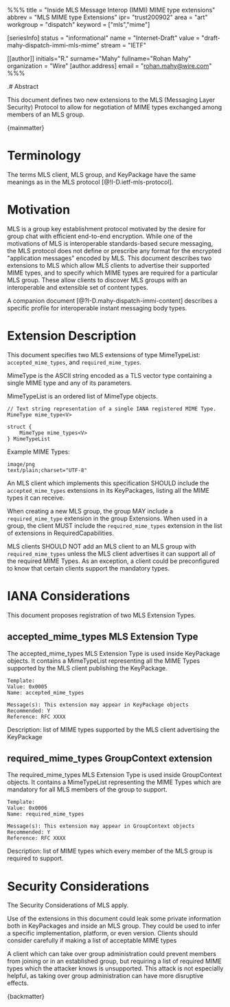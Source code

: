 %%%
title = "Inside MLS Message Interop (IMMI) MIME type extensions"
abbrev = "MLS MIME type Extensions"
ipr= "trust200902"
area = "art"
workgroup = "dispatch"
keyword = ["mls","mime"]

[seriesInfo]
status = "informational"
name = "Internet-Draft"
value = "draft-mahy-dispatch-immi-mls-mime"
stream = "IETF"

[[author]]
initials="R."
surname="Mahy"
fullname="Rohan Mahy"
organization = "Wire"
  [author.address]
  email = "rohan.mahy@wire.com"
%%%

.# Abstract

This document defines two new extensions to the MLS (Messaging Layer Security) Protocol
to allow for negotiation of MIME types exchanged among members of an MLS group.

{mainmatter}

# Terminology
The terms MLS client, MLS group, and KeyPackage have the same meanings as in
the MLS protocol [@!I-D.ietf-mls-protocol].

# Motivation

MLS is a group key establishment protocol motivated
by the desire for group chat with efficient end-to-end encryption. While one
of the motivations of MLS is interoperable standards-based secure messaging,
the MLS protocol does not define or prescribe any format for the encrypted
"application messages" encoded by MLS. This document describes two extensions
to MLS which allow MLS clients to advertise their supported MIME types, and
to specify which MIME types are required for a particular MLS group. These
allow clients to discover MLS groups with an interoperable and extensible set
of content types.

A companion document [@?I-D.mahy-dispatch-immi-content] describes a specific
profile for interoperable instant messaging body types.


# Extension Description

This document specifies two MLS extensions of type MimeTypeList:
`accepted_mime_types`, and `required_mime_types`.

MimeType is the ASCII string encoded as a TLS vector type containing a
single MIME type and any of its parameters.

MimeTypeList is an ordered list of MimeType objects.

~~~~~~~~
// Text string representation of a single IANA registered MIME Type.
MimeType mime_type<V>

struct {
    MimeType mime_types<V>
} MimeTypeList

~~~~~~~~

Example MIME Types:
~~~~~~~~
image/png
text/plain;charset="UTF-8"
~~~~~~~~

An MLS client which implements this specification SHOULD include the
`accepted_mime_types` extensions in its KeyPackages, listing
all the MIME types it can receive.

When creating a new MLS group, the group MAY include a `required_mime_type`
extension in the group Extensions.  When used in a group, the client
MUST include the `required_mime_types` extension in the list of extensions
in RequiredCapabilities.

MLS clients SHOULD NOT add an MLS client to an MLS group with `required_mime_types`
unless the MLS client advertises it can support all of the required MIME
Types. As an exception, a client could be preconfigured to know that
certain clients support the mandatory types.

# IANA Considerations

This document proposes registration of two MLS Extension Types.

## accepted_mime_types MLS Extension Type

The accepted_mime_types MLS Extension Type is used inside KeyPackage objects. It
contains a MimeTypeList representing all the MIME Types supported by the
MLS client publishing the KeyPackage.

~~~~~~~~
Template:
Value: 0x0005
Name: accepted_mime_types

Message(s): This extension may appear in KeyPackage objects
Recommended: Y
Reference: RFC XXXX
~~~~~~~~

Description: list of MIME types supported by the MLS client advertising the KeyPackage


## required_mime_types GroupContext extension

The required_mime_types MLS Extension Type is used inside GroupContext objects. It
contains a MimeTypeList representing the MIME Types which are mandatory for all
MLS members of the group to support.

~~~~~~~~
Template:
Value: 0x0006
Name: required_mime_types

Message(s): This extension may appear in GroupContext objects
Recommended: Y
Reference: RFC XXXX
~~~~~~~~

Description: list of MIME types which every member of the MLS group is
required to support.

# Security Considerations

The Security Considerations of MLS apply.

Use of the extensions in this document
could leak some private information both in KeyPackages and inside an MLS group.
They
could be used to infer a specific implementation, platform, or even version.
Clients should consider carefully if making a list of acceptable MIME types

A client which can take over group administration could prevent members from
joining or in an established group, but requiring a list of required MIME
types which the attacker knows is unsupported. This attack is not especially
helpful, as taking over group administration can have more disruptive effects.

{backmatter}






